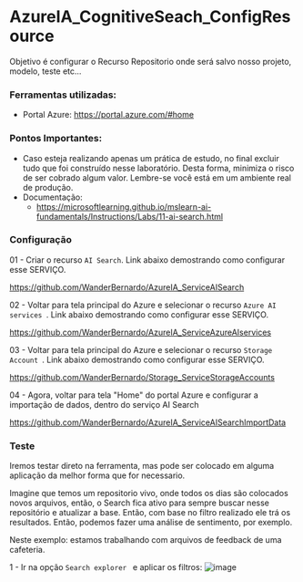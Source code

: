 # AzureIA_CognitiveSeach_ConfigResource
Objetivo é configurar o Recurso Repositorio onde será salvo nosso projeto, modelo, teste etc...


### Ferramentas utilizadas:

- Portal Azure: https://portal.azure.com/#home

### Pontos Importantes:

- Caso esteja realizando apenas um prática de estudo, no final excluir tudo que foi construído nesse laboratório. Desta forma, minimiza o risco de ser cobrado algum valor. Lembre-se você está em um ambiente real de produção.
- Documentação:
    + https://microsoftlearning.github.io/mslearn-ai-fundamentals/Instructions/Labs/11-ai-search.html

### Configuração

01 - Criar o recurso ``` AI Search ```. Link abaixo demostrando como configurar esse SERVIÇO.

https://github.com/WanderBernardo/AzureIA_ServiceAISearch

02 - Voltar para tela principal do Azure e selecionar o recurso ``` Azure AI services  ```. Link abaixo demostrando como configurar esse SERVIÇO.

https://github.com/WanderBernardo/AzureIA_ServiceAzureAIservices

03 - Voltar para tela principal do Azure e selecionar o recurso ``` Storage Account  ```. Link abaixo demostrando como configurar esse SERVIÇO.

https://github.com/WanderBernardo/Storage_ServiceStorageAccounts

04 - Agora, voltar para tela "Home" do portal Azure e configurar a importação de dados, dentro do serviço AI Search

https://github.com/WanderBernardo/AzureIA_ServiceAISearchImportData

### Teste
Iremos testar direto na ferramenta, mas pode ser colocado em alguma aplicação da melhor forma que for necessario.

Imagine que temos um repositorio vivo, onde todos os dias são colocados novos arquivos, então, o Search fica ativo para sempre buscar nesse repositório e atualizar a base. Então, com base no filtro realizado ele trá os resultados. Então, podemos fazer uma análise de sentimento, por exemplo.

Neste exemplo: estamos trabalhando com arquivos de feedback de uma cafeteria.

1 - Ir na opção ``` Search explorer  ``` e aplicar os filtros:
![image](https://github.com/user-attachments/assets/9434e770-0ac2-4b25-8b69-7d1f2526b9e5)




